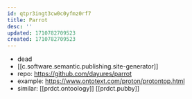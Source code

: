 ```yaml
---
id: qtpr3ingt3cw0c0yfmz0rf7
title: Parrot
desc: ''
updated: 1710782709523
created: 1710782709523
---
```


- dead
- [[c.software.semantic.publishing.site-generator]]
- repo: https://github.com/dayures/parrot
- example: https://www.ontotext.com/proton/protontop.html
- similar: [[prdct.ontoology]] [[prdct.pubby]]